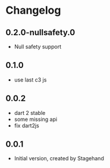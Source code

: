 # Changelog

## 0.2.0-nullsafety.0

- Null safety support

## 0.1.0

- use last c3 js

## 0.0.2

- dart 2 stable
- some missing api
- fix dart2js

## 0.0.1

- Initial version, created by Stagehand
